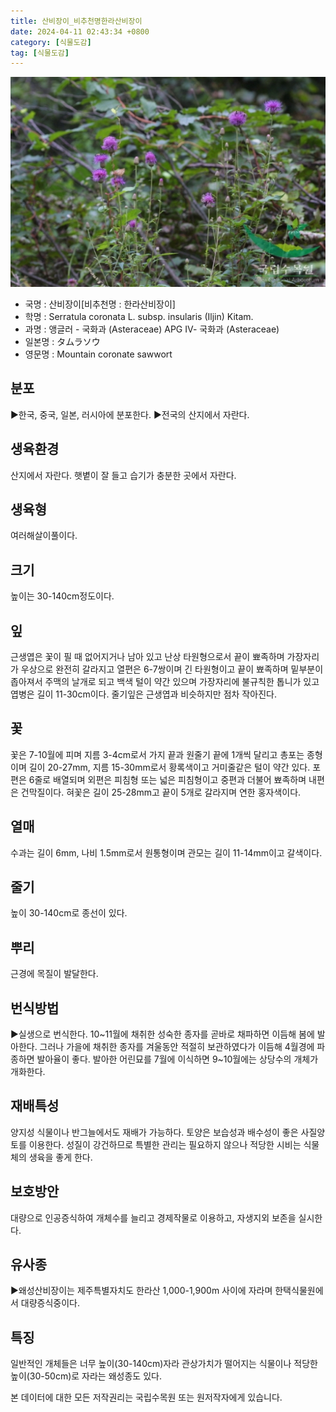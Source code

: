 ```yaml
---
title: 산비장이_비추천명한라산비장이
date: 2024-04-11 02:43:34 +0800
category: [식물도감]
tag: [식물도감]
---
```




![산비장이[비추천명 : 한라산비장이]](/assets/img/fileUpload/plants/basic/Compositae/Serratula/7981/1_th2.JPG)
- 국명 : 산비장이[비추천명 : 한라산비장이]
- 학명 : Serratula coronata L. subsp. insularis (Iljin) Kitam.
- 과명 : 앵글러 - 국화과 (Asteraceae) APG Ⅳ- 국화과 (Asteraceae)
- 일본명 : タムラソウ
- 영문명 : Mountain coronate sawwort


## 분포
▶한국, 중국, 일본, 러시아에 분포한다.
▶전국의 산지에서 자란다.
## 생육환경
산지에서 자란다. 햇볕이 잘 들고 습기가 충분한 곳에서 자란다.
## 생육형
여러해살이풀이다.
## 크기
높이는 30-140cm정도이다.
## 잎
근생엽은 꽃이 필 때 없어지거나 남아 있고 난상 타원형으로서 끝이 뾰족하며 가장자리가 우상으로 완전히 갈라지고 열편은 6-7쌍이며 긴 타원형이고 끝이 뾰족하며 밑부분이 좁아져서 주맥의 날개로 되고 백색 털이 약간 있으며 가장자리에 불규칙한 톱니가 있고 엽병은 길이 11-30cm이다. 줄기잎은 근생엽과 비슷하지만 점차 작아진다.
## 꽃
꽃은 7-10월에 피며 지름 3-4cm로서 가지 끝과 원줄기 끝에 1개씩 달리고 총포는 종형이며 길이 20-27mm, 지름 15-30mm로서 황록색이고 거미줄같은 털이 약간 있다. 포편은 6줄로 배열되며 외편은 피침형 또는 넓은 피침형이고 중편과 더불어 뾰족하며 내편은 건막질이다. 혀꽃은 길이 25-28mm고 끝이 5개로 갈라지며 연한 홍자색이다.
## 열매
수과는 길이 6mm, 나비 1.5mm로서 원통형이며 관모는 길이 11-14mm이고 갈색이다.
## 줄기
높이 30-140cm로 종선이 있다.
## 뿌리
근경에 목질이 발달한다.
## 번식방법
▶실생으로 번식한다. 10~11월에 채취한 성숙한 종자를 곧바로 채파하면 이듬해 봄에 발아한다. 그러나 가을에 채취한 종자를 겨울동안 적절히 보관하였다가 이듬해 4월경에 파종하면 발아율이 좋다. 발아한 어린묘를 7월에 이식하면 9~10월에는 상당수의 개체가개화한다.
## 재배특성
양지성 식물이나 반그늘에서도 재배가 가능하다. 토양은 보습성과 배수성이 좋은 사질양토를 이용한다. 성질이 강건하므로 특별한 관리는 필요하지 않으나 적당한 시비는 식물체의 생육을 좋게 한다.
## 보호방안
대량으로 인공증식하여 개체수를 늘리고 경제작물로 이용하고, 자생지외 보존을 실시한다.
## 유사종
▶왜성산비장이는 제주특별자치도 한라산 1,000-1,900m 사이에 자라며 한택식물원에서 대량증식중이다.
## 특징
일반적인 개체들은 너무 높이(30-140cm)자라 관상가치가 떨어지는 식물이나 적당한 높이(30-50cm)로 자라는 왜성종도 있다.






본 데이터에 대한 모든 저작권리는 국립수목원 또는 원저작자에게 있습니다.
